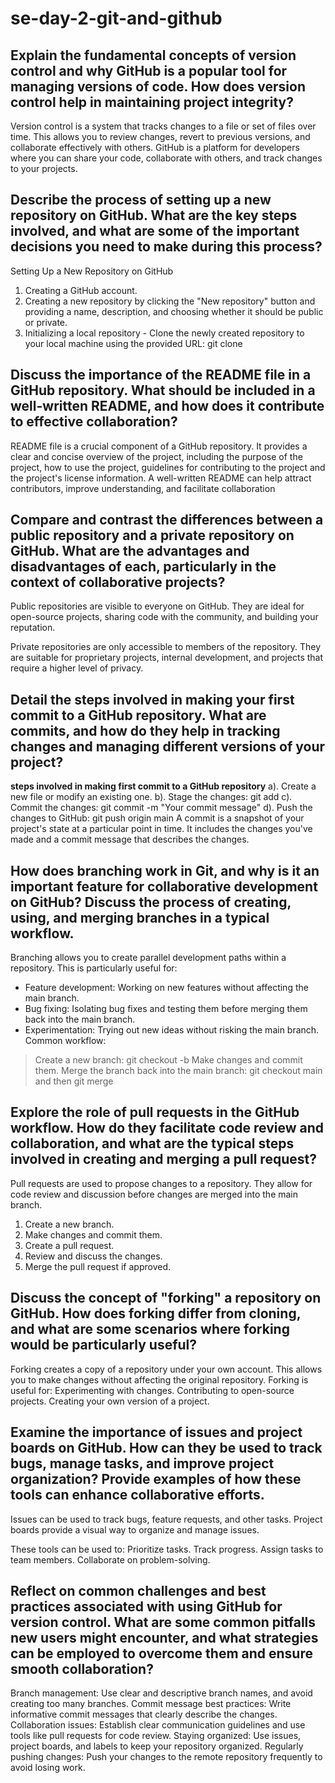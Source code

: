 # se-day-2-git-and-github
## Explain the fundamental concepts of version control and why GitHub is a popular tool for managing versions of code. How does version control help in maintaining project integrity?
Version control is a system that tracks changes to a file or set of files over time. This allows you to review changes, revert to previous versions, and collaborate effectively with others.
GitHub is a platform for developers where you can share your code, collaborate with others, and track changes to your projects.


## Describe the process of setting up a new repository on GitHub. What are the key steps involved, and what are some of the important decisions you need to make during this process?
Setting Up a New Repository on GitHub
1. Creating a GitHub account.
2. Creating a new repository by  clicking the "New repository" button and providing a name, description, and choosing whether it should be public or private.
3. Initializing a local repository - Clone the newly created repository to your local machine using the provided URL: git clone <repository-url>

## Discuss the importance of the README file in a GitHub repository. What should be included in a well-written README, and how does it contribute to effective collaboration?
README file is a crucial component of a GitHub repository. It provides a clear and concise overview of the project, including the purpose of the project, how to use the project, guidelines for contributing to the project and the project's license information.
A well-written README can help attract contributors, improve understanding, and facilitate collaboration
## Compare and contrast the differences between a public repository and a private repository on GitHub. What are the advantages and disadvantages of each, particularly in the context of collaborative projects?
Public repositories are visible to everyone on GitHub. They are ideal for open-source projects, sharing code with the community, and building your reputation.

Private repositories are only accessible to members of the repository. They are suitable for proprietary projects, internal development, and projects that require a higher level of privacy.

## Detail the steps involved in making your first commit to a GitHub repository. What are commits, and how do they help in tracking changes and managing different versions of your project?
**steps involved in making first commit to a GitHub repository**
a). Create a new file or modify an existing one.
b). Stage the changes: git add <filename>
c). Commit the changes: git commit -m "Your commit message"
d). Push the changes to GitHub: git push origin main
A commit is a snapshot of your project's state at a particular point in time. It includes the changes you've made and a commit message that describes the changes.
## How does branching work in Git, and why is it an important feature for collaborative development on GitHub? Discuss the process of creating, using, and merging branches in a typical workflow.
Branching allows you to create parallel development paths within a repository. This is particularly useful for:
- Feature development: Working on new features without affecting the main branch.
- Bug fixing: Isolating bug fixes and testing them before merging them back into the main branch.
- Experimentation: Trying out new ideas without risking the main branch.
Common workflow:
> Create a new branch: git checkout -b <branch-name>
> Make changes and commit them.
> Merge the branch back into the main branch: git checkout main and then git merge <branch-name>
## Explore the role of pull requests in the GitHub workflow. How do they facilitate code review and collaboration, and what are the typical steps involved in creating and merging a pull request?
Pull requests are used to propose changes to a repository. They allow for code review and discussion before changes are merged into the main branch.
1. Create a new branch.
2. Make changes and commit them.
3. Create a pull request.
4. Review and discuss the changes.
5. Merge the pull request if approved.
## Discuss the concept of "forking" a repository on GitHub. How does forking differ from cloning, and what are some scenarios where forking would be particularly useful?
Forking creates a copy of a repository under your own account. This allows you to make changes without affecting the original repository. Forking is useful for:
Experimenting with changes.
Contributing to open-source projects.
Creating your own version of a project.

## Examine the importance of issues and project boards on GitHub. How can they be used to track bugs, manage tasks, and improve project organization? Provide examples of how these tools can enhance collaborative efforts.
Issues can be used to track bugs, feature requests, and other tasks. Project boards provide a visual way to organize and manage issues.

These tools can be used to:
Prioritize tasks.
Track progress.
Assign tasks to team members.
Collaborate on problem-solving.
## Reflect on common challenges and best practices associated with using GitHub for version control. What are some common pitfalls new users might encounter, and what strategies can be employed to overcome them and ensure smooth collaboration?
Branch management: Use clear and descriptive branch names, and avoid creating too many branches.
Commit message best practices: Write informative commit messages that clearly describe the changes.
Collaboration issues: Establish clear communication guidelines and use tools like pull requests for code review.
Staying organized: Use issues, project boards, and labels to keep your repository organized.
Regularly pushing changes: Push your changes to the remote repository frequently to avoid losing work.
